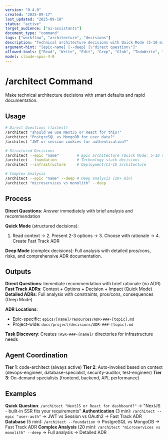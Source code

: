 ```yaml
---
version: "0.4.0"
created: "2025-09-17"
last_updated: "2025-09-18"
status: "active"
target_audience: ["ai-assistants"]
document_type: "command"
tags: ["workflow", "architecture", "decisions"]
description: "Technical architecture decisions with Quick Mode (5-10 min) and Deep Mode (20+ min) options"
argument-hint: "[epic-name] [--deep] [\"direct question\"]"
allowed-tools: ["Read", "Write", "Edit", "Grep", "Glob", "TodoWrite", "Task"]
model: claude-opus-4-0
---
```


# /architect Command

Make technical architecture decisions with smart defaults and rapid documentation.

## Usage

```bash
# Direct Questions (fastest)
/architect "should we use NextJS or React for this?"
/architect "PostgreSQL vs MongoDB for user data?"
/architect "JWT or session cookies for authentication?"

# Structured Decisions
/architect --epic "name"        # Epic architecture (Quick Mode: 5-10 min)
/architect --foundation         # Technology stack decisions
/architect --infrastructure     # Deployment/CI-CD architecture

# Complex Analysis
/architect --epic "name" --deep # Deep analysis (20+ min)
/architect "microservices vs monolith" --deep
```

## Process

**Direct Questions**: Answer immediately with brief analysis and recommendation

**Quick Mode** (structured decisions):
1. Read context → 2. Present 2-3 options → 3. Choose with rationale → 4. Create Fast Track ADR

**Deep Mode** (complex decisions):
Full analysis with detailed pros/cons, risks, and comprehensive ADR documentation.

## Outputs

**Direct Questions**: Immediate recommendation with brief rationale (no ADR)
**Fast Track ADRs**: Context + Options + Decision + Impact (Quick Mode)
**Detailed ADRs**: Full analysis with constraints, pros/cons, consequences (Deep Mode)

**ADR Locations**:
- Epic-specific: `epics/[name]/resources/ADR-###-[topic].md`
- Project-wide: `docs/project/decisions/ADR-###-[topic].md`

**Task Discovery**: Creates `TASK-###-[name]/` directories for infrastructure needs

## Agent Coordination

**Tier 1**: code-architect (always active)
**Tier 2**: Auto-invoked based on context (devops-engineer, database-specialist, security-auditor, test-engineer)
**Tier 3**: On-demand specialists (frontend, backend, API, performance)

## Examples

**Quick Question**: `/architect "NextJS or React for dashboard?"` → "NextJS - built-in SSR fits your requirements"
**Authentication** (3 min): `/architect --epic "user-auth"` → JWT vs Session vs OAuth2 → Fast Track ADR
**Database** (5 min): `/architect --foundation` → PostgreSQL vs MongoDB → Fast Track ADR
**Complex Analysis** (20 min): `/architect "microservices vs monolith" --deep` → Full analysis → Detailed ADR
